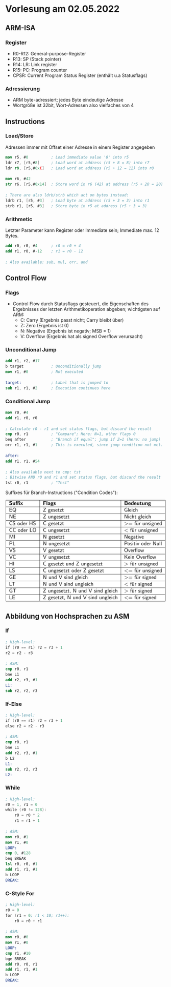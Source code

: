 # Vorlesung am 02.05.2022
## ARM-ISA
### Register
- R0-R12: General-purpose-Register
- R13: SP (Stack pointer)
- R14: LR: Link register
- R15: PC: Program counter
- CPSR: Current Program Status Register (enthält u.a Statusflags)

### Adressierung
- ARM byte-adressiert; jedes Byte eindeutige Adresse
- Wortgröße ist 32bit, Wort-Adressen also vielfaches von 4


## Instructions
### Load/Store
Adressen immer mit Offset einer Adresse in einem Register angegeben

```nasm
mov r5, #0          ; Load immediate value '0' into r5
ldr r7, [r5,#8]     ; Load word at address (r5 + 8 = 8) into r7
ldr r8, [r5,#0xC]   ; Load word at address (r5 + 12 = 12) into r8

mov r6, #42
str r6, [r5,#0x14]  ; Store word in r6 (42) at address (r5 + 20 = 20)

; There are also ldrb/strb which act on bytes instead:
ldrb r1, [r5, #3]   ; Load byte at address (r5 + 3 = 3) into r1
strb r1, [r5, #3]   ; Store byte in r5 at address (r5 + 3 = 3)
```

### Arithmetic
Letzter Parameter kann Register oder Immediate sein; Immediate max. 12 Bytes.

```nasm
add r0, r0, #4      ; r0 = r0 + 4
add r1, r0, #-12    ; r1 = r0 - 12

; Also available: sub, mul, orr, and
```


## Control Flow
### Flags
- Control Flow durch Statusflags gesteuert, die Eigenschaften des Ergebnisses
  der letzten Arithmetikoperation abgeben; wichtigsten auf ARM:
    - C: Carry (Ergebnis passt nicht; Carry bleibt über)
    - Z: Zero (Ergebnis ist 0)
    - N: Negative (Ergebnis ist negativ; MSB = 1)
    - V: Overflow (Ergebnis hat als signed Overflow verursacht)

### Unconditional Jump
```nasm
add r1, r2, #17
b target            ; Unconditionally jump
mov r1, #0          ; Not executed

target:             ; Label that is jumped to
sub r1, r1, #2      ; Execution continues here
```

### Conditional Jump
```nasm
mov r0, #4
add r1, r0, r0

; Calculate r0 - r1 and set status flags, but discard the result
cmp r0, r1          ; "Compare"; Here: N=1, other flags 0
beq after           ; "Branch if equal"; jump if Z=1 (here: no jump)
orr r1, r1, #1      ; This is executed, since jump condition not met.

after:
add r1, r1, #54

; Also available next to cmp: tst
; Bitwise AND r0 and r1 and set status flags, but discard the result
tst r0, r1          ; "Test"
```

Suffixes für Branch-Instructions ("Condition Codes"):

![](./3/conds.png)


## Abbildung von Hochsprachen zu ASM
### If
```nasm
; High-level:
if (r0 == r1) r2 = r3 + 1
r2 = r2 - r3

; ASM:
cmp r0, r1
bne L1
add r2, r3, #1
L1:
sub r2, r2, r3
```

### If-Else
```nasm
; High-level:
if (r0 == r1) r2 = r3 + 1
else r2 = r2 - r3

; ASM:
cmp r0, r1
bne L1
add r2, r3, #1
b L2
L1:
sub r2, r2, r3
L2:
```

### While
```nasm
; High-level:
r0 = 1, r1 = 0
while (r0 != 128):
    r0 = r0 * 2
    r1 = r1 + 1

; ASM:
mov r0, #1
mov r1, #0
LOOP:
cmp 0, #128
beq BREAK
lsl r0, r0, #1
add r1, r1, #1
b LOOP
BREAK:
```

### C-Style For
```nasm
; High-level:
r0 = 0
for (r1 = 0; r1 < 10; r1++):
    r0 = r0 + r1

; ASM:
mov r0, #0
mov r1, #0
LOOP:
cmp r1, #10
bge BREAK
add r0, r0, r1
add r1, r1, #1
b LOOP
BREAK:
```
